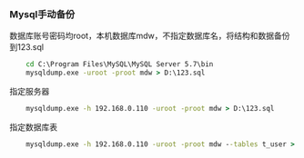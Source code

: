 ### Mysql手动备份
数据库账号密码均root，本机数据库mdw，不指定数据库名，将结构和数据备份到123.sql
```cmd
    cd C:\Program Files\MySQL\MySQL Server 5.7\bin
    mysqldump.exe -uroot -proot mdw > D:\123.sql
```

指定服务器
```cmd
    mysqldump.exe -h 192.168.0.110 -uroot -proot mdw > D:\123.sql
```

指定数据库表
```cmd
    mysqldump.exe -h 192.168.0.110 -uroot -proot mdw --tables t_user > D:\1255566.sql
```

